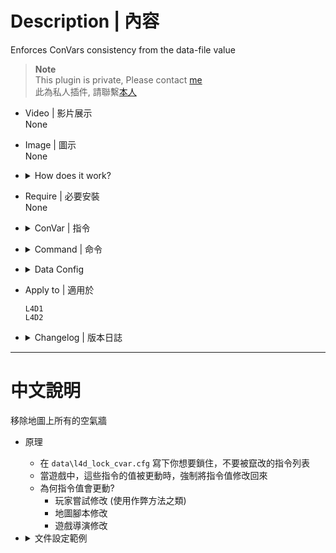 # Description | 內容
Enforces ConVars consistency from the data-file value

> __Note__ <br/>
This plugin is private, Please contact [me](https://github.com/fbef0102/Game-Private_Plugin#私人插件列表-private-plugins-list)<br/>
此為私人插件, 請聯繫[本人](https://github.com/fbef0102/Game-Private_Plugin#私人插件列表-private-plugins-list)

* Video | 影片展示
<br/>None

* Image | 圖示
<br/>None

* <details><summary>How does it work?</summary>

	* Write down ConVars you want to keep consistency in ```data\l4d_lock_cvar.cfg```
	* Check in-game ConVars that differ from the ```data\l4d_lock_cvar.cfg``` values and fix them 
	* Why do convars value differ?
		* Player tries to hack in game (usually cheat or something)
		* Map script modified
		* Game modified
</details>

* Require | 必要安裝
<br/>None

* <details><summary>ConVar | 指令</summary>

	None
</details>

* <details><summary>Command | 命令</summary>
	
	None
</details>

* <details><summary>Data Config</summary>

	* Write down ConVars you want to keep consistency
	* ```data\l4d_lock_cvar.cfg```
		```php
		director_relax_max_flow_travel "3000" // convar name and value, need space and " symbol
		director_relax_max_interval "45"
		director_relax_min_interval "30"
		```
</details>

* Apply to | 適用於
	```
	L4D1 
	L4D2
	```

* <details><summary>Changelog | 版本日誌</summary>

	* v1.0 (2023-12-2)
		* Initial Release
</details>

- - - -
# 中文說明
移除地圖上所有的空氣牆

* 原理
	* 在 ```data\l4d_lock_cvar.cfg``` 寫下你想要鎖住，不要被竄改的指令列表
	* 當遊戲中，這些指令的值被更動時，強制將指令值修改回來
	* 為何指令值會更動?
		* 玩家嘗試修改 (使用作弊方法之類)
		* 地圖腳本修改
		* 遊戲導演修改

* <details><summary>文件設定範例</summary>

	* 寫下你想要鎖住，不要被竄改的指令列表 (建議只寫官方指令)
	* ```data\l4d_lock_cvar.cfg```
		```php
		director_relax_max_flow_travel "3000" // 寫指令名稱與值，需要空格與＂符號
		director_relax_max_interval "45"
		director_relax_min_interval "30"
		```
</details>